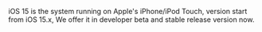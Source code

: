iOS 15 is the system running on Apple's iPhone/iPod Touch, version start from iOS 15.x, We offer it in developer beta and stable release version now.